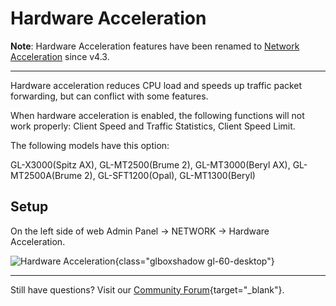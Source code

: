 # Hardware Acceleration

**Note**: Hardware Acceleration features have been renamed to [Network Acceleration](../network_acceleration) since v4.3.

---

Hardware acceleration reduces CPU load and speeds up traffic packet forwarding, but can conflict with some features.

When hardware acceleration is enabled, the following functions will not work properly: Client Speed and Traffic Statistics, Client Speed Limit.

The following models have this option:

GL-X3000(Spitz AX), GL-MT2500(Brume 2), GL-MT3000(Beryl AX), GL-MT2500A(Brume 2), GL-SFT1200(Opal), GL-MT1300(Beryl)

## Setup

On the left side of web Admin Panel -> NETWORK -> Hardware Acceleration.

![Hardware Acceleration](https://static.gl-inet.com/docs/en/4/tutorials/hardware_acceleration/hardware_acceleration.png){class="glboxshadow gl-60-desktop"}

---

Still have questions? Visit our [Community Forum](https://forum.gl-inet.com){target="_blank"}.
